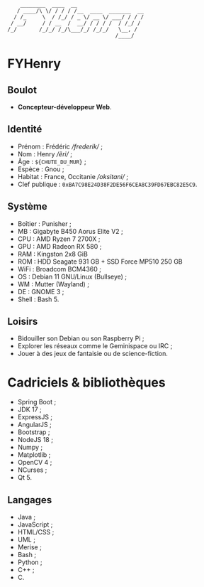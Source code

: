 ```
    ________  ____  __                     
   / ____/\ \/ / / / /__  ____  _______  __
  / /_     \  / /_/ / _ \/ __ \/ ___/ / / /
 / __/     / / __  /  __/ / / / /  / /_/ / 
/_/       /_/_/ /_/\___/_/ /_/_/   \__, /  
                                  /____/
```

# FYHenry

## Boulot

* **Concepteur-développeur Web**.

## Identité

* Prénom : Frédéric */frederik/* ;
* Nom : Henry */ẽri/* ;
* Âge : `${CHUTE_DU_MUR}` ;
* Espèce : Gnou ;
* Habitat : France, Occitanie */oksitani/* ;
* Clef publique : `0xBA7C98E24D38F2DE56F6CEA8C39FD67EBC82E5C9`.

## Système

* Boîtier : Punisher ;
* MB : Gigabyte B450 Aorus Elite V2 ;
* CPU : AMD Ryzen 7 2700X ;
* GPU : AMD Radeon RX 580 ;
* RAM : Kingston 2x8 GiB
* ROM : HDD Seagate 931 GB + SSD Force MP510 250 GB
* WiFi : Broadcom BCM4360 ;
* OS : Debian 11 GNU/Linux (Bullseye) ;
* WM : Mutter (Wayland) ;
* DE : GNOME 3 ;
* Shell : Bash 5.

## Loisirs

* Bidouiller son Debian ou son Raspberry Pi ;
* Explorer les réseaux comme le Geminispace ou IRC ;
* Jouer à des jeux de fantaisie ou de science-fiction.

# Cadriciels & bibliothèques

* Spring Boot ;
* JDK 17 ;
* ExpressJS ;
* AngularJS ;
* Bootstrap ;
* NodeJS 18 ;
* Numpy ;
* Matplotlib ;
* OpenCV 4 ;
* NCurses ;
* Qt 5.

## Langages

* Java ;
* JavaScript ;
* HTML/CSS ;
* UML ;
* Merise ;
* Bash ;
* Python ;
* C++ ;
* C.

